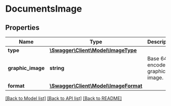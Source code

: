 # DocumentsImage

## Properties
Name | Type | Description | Notes
------------ | ------------- | ------------- | -------------
**type** | [**\Swagger\Client\Model\ImageType**](ImageType.md) |  | 
**graphic_image** | **string** | Base 64 encoded graphic image. | 
**format** | [**\Swagger\Client\Model\ImageFormat**](ImageFormat.md) |  | 

[[Back to Model list]](../../README.md#documentation-for-models) [[Back to API list]](../../README.md#documentation-for-api-endpoints) [[Back to README]](../../README.md)

